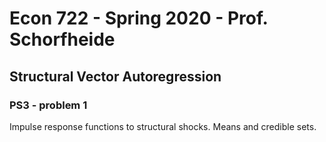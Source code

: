 # Econ 722 - Spring 2020 - Prof. Schorfheide

## Structural Vector Autoregression

### PS3 - problem 1

Impulse response functions to structural shocks. Means and credible sets. 

 
